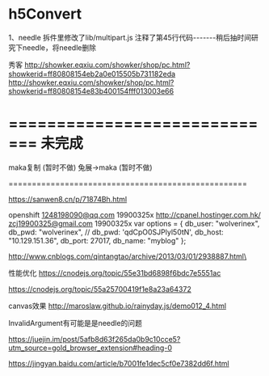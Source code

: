 # h5Convert

1、needle 拆件里修改了lib/multipart.js 注释了第45行代码-------稍后抽时间研究下needle，将needle删除

秀客
http://showker.eqxiu.com/showker/shop/pc.html?showkerid=ff80808154eb2a0e015505b731182eda
http://showker.eqxiu.com/showker/shop/pc.html?showkerid=ff80808154e83b400154fff013003e66


=============================
未完成
=============================
maka复制 (暂时不做)
兔展->maka (暂时不做)

===================================================

https://sanwen8.cn/p/71874Bh.html


openshift 1248198090@qq.com 19900325x
http://cpanel.hostinger.com.hk/    zcj19900325@gmail.com 19900325x
var options = {
    db_user: "wolverinex",
    db_pwd: "wolverinex",
    // db_pwd: 'qdCpO0SJPlyl50tN',
    db_host: "10.129.151.36",
    db_port: 27017,
    db_name: "myblog"
};


http://www.cnblogs.com/qintangtao/archive/2013/03/01/2938887.html\


性能优化
https://cnodejs.org/topic/55e31bd6898f6bdc7e5551ac

https://cnodejs.org/topic/55a25700419f1e8a23a64372

canvas效果
http://maroslaw.github.io/rainyday.js/demo012_4.html

InvalidArgument有可能是是needle的问题


https://juejin.im/post/5afb8d63f265da0b9c10cce5?utm_source=gold_browser_extension#heading-0

https://jingyan.baidu.com/article/b7001fe1dec5cf0e7382dd6f.html
